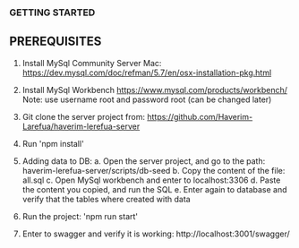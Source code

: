 ### GETTING STARTED ###

## PREREQUISITES ##

1. Install MySql Community Server
   Mac: https://dev.mysql.com/doc/refman/5.7/en/osx-installation-pkg.html

2. Install MySql Workbench
   https://www.mysql.com/products/workbench/
   Note: use username root and password root (can be changed later)

3. Git clone the server project from:
   https://github.com/Haverim-Larefua/haverim-lerefua-server

4. Run 'npm install'

5. Adding data to DB:
   a. Open the server project, and go to the path: haverim-lerefua-server/scripts/db-seed
   b. Copy the content of the file: all.sql
   c. Open MySql workbench and enter to localhost:3306
   d. Paste the content you copied, and run the SQL
   e. Enter again to database and verify that the tables where created with data

6. Run the project: 'npm run start'

7. Enter to swagger and verify it is working:
   http://localhost:3001/swagger/
   
